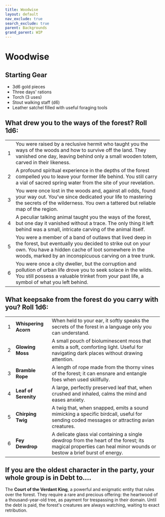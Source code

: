 ```yaml
---
title: Woodwise
layout: default
nav_exclude: true
search_exclude: true
parent: Backgrounds
grand_parent: WIP
---
```


# Woodwise

## Starting Gear

- 3d6 gold pieces
- Three days' rations
- Torch (3 uses)
- Stout walking staff (d6)
- Leather satchel filled with useful foraging tools

## What drew you to the ways of the forest? Roll 1d6:

|      |                                                              |
| ---- | ------------------------------------------------------------ |
| 1    | You were raised by a reclusive hermit who taught you the ways of the woods and how to survive off the land. They vanished one day, leaving behind only a small wooden totem, carved in their likeness. |
| 2    | A profound spiritual experience in the depths of the forest compelled you to leave your former life behind. You still carry a vial of sacred spring water from the site of your revelation. |
| 3    | You were once lost in the woods and, against all odds, found your way out. You've since dedicated your life to mastering the secrets of the wilderness. You own a tattered but reliable map of the region. |
| 4    | A peculiar talking animal taught you the ways of the forest, but one day it vanished without a trace. The only thing it left behind was a small, intricate carving of the animal itself. |
| 5    | You were a member of a band of outlaws that lived deep in the forest, but eventually you decided to strike out on your own. You have a hidden cache of loot somewhere in the woods, marked by an inconspicuous carving on a tree trunk. |
| 6    | You were once a city dweller, but the corruption and pollution of urban life drove you to seek solace in the wilds. You still possess a valuable trinket from your past life, a symbol of what you left behind. |

## What keepsake from the forest do you carry with you? Roll 1d6:

|      |                      |                                                              |
| ---- | -------------------- | ------------------------------------------------------------ |
| 1    | **Whispering Acorn** | When held to your ear, it softly speaks the secrets of the forest in a language only you can understand. |
| 2    | **Glowing Moss**     | A small pouch of bioluminescent moss that emits a soft, comforting light. Useful for navigating dark places without drawing attention. |
| 3    | **Bramble Rope**     | A length of rope made from the thorny vines of the forest; it can ensnare and entangle foes when used skillfully. |
| 4    | **Leaf of Serenity** | A large, perfectly preserved leaf that, when crushed and inhaled, calms the mind and eases anxiety. |
| 5    | **Chirping Twig**    | A twig that, when snapped, emits a sound mimicking a specific birdcall, useful for sending coded messages or attracting avian creatures. |
| 6    | **Fey Dewdrop**      | A delicate glass vial containing a single dewdrop from the heart of the forest; its magical properties can heal minor wounds or bestow a brief burst of energy. |

## If you are the oldest character in the party, your whole group is in Debt to....

The **Court of the Verdant King**, a powerful and enigmatic entity that rules over the forest. They require a rare and precious offering: the heartwood of a thousand-year-old tree, as payment for trespassing in their domain. Until the debt is paid, the forest's creatures are always watching, waiting to exact retribution.